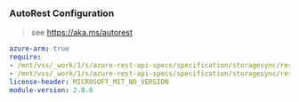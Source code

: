 ### AutoRest Configuration

> see https://aka.ms/autorest

``` yaml
azure-arm: true
require:
- /mnt/vss/_work/1/s/azure-rest-api-specs/specification/storagesync/resource-manager/readme.md
- /mnt/vss/_work/1/s/azure-rest-api-specs/specification/storagesync/resource-manager/readme.go.md
license-header: MICROSOFT_MIT_NO_VERSION
module-version: 2.0.0

```